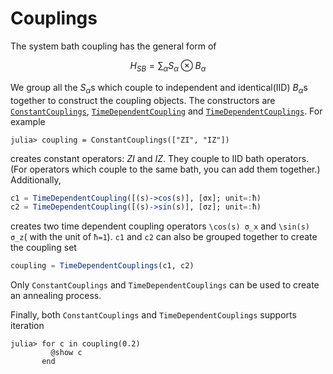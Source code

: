 # Couplings

The system bath coupling has the general form of
```math
  H_{SB} = \sum_\alpha S_\alpha\otimes B_\alpha
```
We group all the $S_\alpha$s which couple to independent and identical(IID) $B_α$s together to construct the coupling objects. The constructors are [`ConstantCouplings`](@ref),  [`TimeDependentCoupling`](@ref) and [`TimeDependentCouplings`](@ref). For example
```julia-repl
julia> coupling = ConstantCouplings(["ZI", "IZ"])
```
creates constant operators: $ZI$ and $IZ$. They couple to IID bath operators. (For operators which couple to the same bath, you can add them together.) Additionally,
```julia
c1 = TimeDependentCoupling([(s)->cos(s)], [σx]; unit=:ħ)
c2 = TimeDependentCoupling([(s)->sin(s)], [σz]; unit=:ħ)
```
creates two time dependent coupling operators ``\cos(s) σ_x`` and ``\sin(s) σ_z``( with the unit of ``ħ=1``). `c1` and `c2` can also be grouped together to create the coupling set
```julia
coupling = TimeDependentCouplings(c1, c2)
```
Only `ConstantCouplings` and `TimeDependentCouplings` can be used to create an annealing process.


Finally, both `ConstantCouplings` and `TimeDependentCouplings` supports iteration
```julia-repl
julia> for c in coupling(0.2)
         @show c
       end
```
